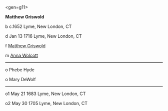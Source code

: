 <gen=g11>

<b>Matthew Griswold</b>

b c.1652 Lyme, New London, CT

d Jan 13 1716 Lyme, New London, CT

f [Matthew Griswold](../g12/matthew_griswold_1615.md)

m [Anna Wolcott](../g12/anna_wolcott.md)

<hr>

o Phebe Hyde

o Mary DeWolf

<hr>

o1 May 21 1683 Lyme, New London, CT

o2 May 30 1705 Lyme, New London, CT

